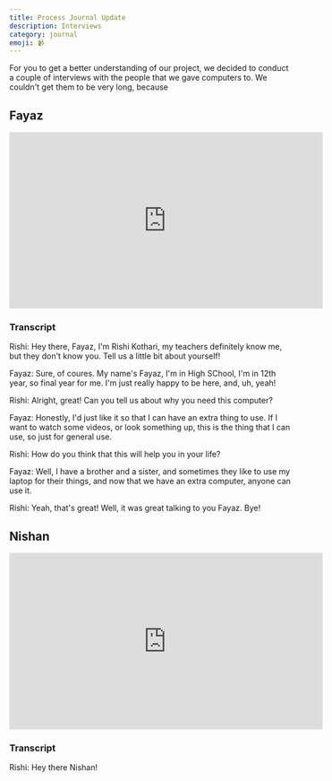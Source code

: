 ```yaml
---
title: Process Journal Update
description: Interviews
category: journal
emoji: 📹
---
```


For you to get a better understanding of our project, we decided to conduct a couple of interviews with the people that we gave computers to. We couldn't get them to be very long, because 

## Fayaz

<iframe width="560" height="315" src="https://www.youtube.com/embed/5sIW0bfQ6EQ" frameborder="0" allow="accelerometer; autoplay; encrypted-media; gyroscope; picture-in-picture" allowfullscreen></iframe>


### Transcript
Rishi: Hey there, Fayaz, I'm Rishi Kothari, my teachers definitely know me, but they don't know you. Tell us a little bit about yourself!

Fayaz: Sure, of coures. My name's Fayaz, I'm in High SChool, I'm in 12th year, so final year for me. I'm just really happy to be here, and, uh, yeah!

Rishi: Alright, great! Can you tell us about why you need this computer?

Fayaz: Honestly, I'd just like it so that I can have an extra thing to use. If I want to watch some videos, or look something up, this is the thing that I can use, so just for general use.

Rishi: How do you think that this will help you in your life?

Fayaz: Well, I have a brother and a sister, and sometimes they like to use my laptop for their things, and now that we have an extra computer, anyone can use it.

Rishi: Yeah, that's great! Well, it was great talking to you Fayaz. Bye!

## Nishan

<iframe width="560" height="315" src="https://www.youtube.com/embed/txsufdv8fAY" frameborder="0" allow="accelerometer; autoplay; encrypted-media; gyroscope; picture-in-picture" allowfullscreen></iframe>

### Transcript
Rishi: Hey there Nishan! 